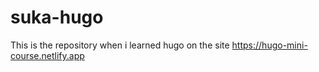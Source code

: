# suka-hugo
This is the repository when i learned hugo on the site https://hugo-mini-course.netlify.app
